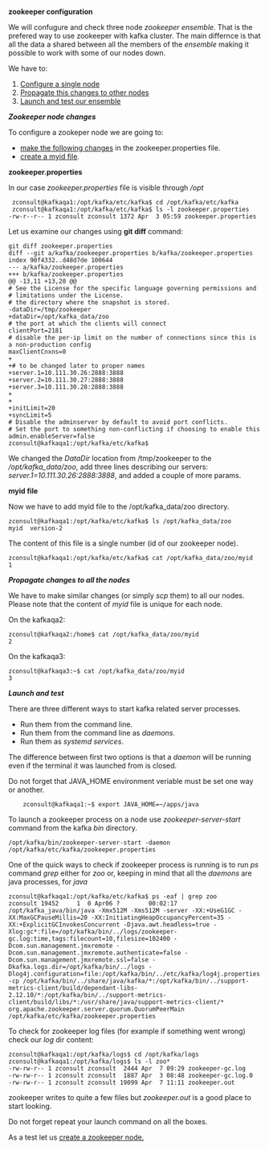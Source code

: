 
**zookeeper configuration**

We will confugure and check three node _zookeeper ensemble_. That is the prefered way to use zookeeper with kafka cluster. The main differnce is that all the data a shared between all the members of the _ensemble_ making it possible to work with some of our nodes down. 

We have to:

1.  [Configure a single node](#zs_flink_one)
2.  [Propagate  this changes to other nodes](#zs_flink_two)
3.  [Launch and test our ensemble](#zs_flink_three)



***Zookeeper node changes*** <a name="zs_flink_one"/>

To configure a zookeper node we are going to: 
*  [make the following changes](#zs_flink_one_one) in the zookeeper.properties file.
*  [create a myid file](#zs_flink_one_two).

****zookeeper.properties****

In our case _zookeeper.properties_ file is visible through _/opt_

     zconsult@kafkaqa1:/opt/kafka/etc/kafka$ cd /opt/kafka/etc/kafka
     zconsult@kafkaqa1:/opt/kafka/etc/kafka$ ls -l zookeeper.properties
    -rw-r--r-- 1 zconsult zconsult 1372 Apr  3 05:59 zookeeper.properties

Let us examine our changes using **git diff** command: <a name="zs_flink_one_one"/>
     
    git diff zookeeper.properties
    diff --git a/kafka/zookeeper.properties b/kafka/zookeeper.properties
    index 90f4332..d48d7de 100644
    --- a/kafka/zookeeper.properties
    +++ b/kafka/zookeeper.properties
    @@ -13,11 +13,20 @@
    # See the License for the specific language governing permissions and
    # limitations under the License.
    # the directory where the snapshot is stored.
    -dataDir=/tmp/zookeeper
    +dataDir=/opt/kafka_data/zoo
    # the port at which the clients will connect
    clientPort=2181
    # disable the per-ip limit on the number of connections since this is a non-production config
    maxClientCnxns=0
    +
    +# to be changed later to proper names
    +server.1=10.111.30.26:2888:3888
    +server.2=10.111.30.27:2888:3888
    +server.3=10.111.30.28:2888:3888
    +
    +
    +initLimit=20
    +syncLimit=5
    # Disable the adminserver by default to avoid port conflicts.
    # Set the port to something non-conflicting if choosing to enable this
    admin.enableServer=false
    zconsult@kafkaqa1:/opt/kafka/etc/kafka$

We changed the _DataDir_ location from /tmp/zookeeper to the _/opt/kafka_data/zoo_, add  three lines describing our servers:
_server.1=10.111.30.26:2888:3888_, and added a couple of more params.

****myid file**** <a name="zs_flink_one_two"/>

Now we have to add myid file to the /opt/kafka_data/zoo directory. 

    zconsult@kafkaqa1:/opt/kafka/etc/kafka$ ls /opt/kafka_data/zoo
    myid  version-2
    
The content of this file is a single number (id of our zookeeper node).

    zconsult@kafkaqa1:/opt/kafka/etc/kafka$ cat /opt/kafka_data/zoo/myid 
    1


***Propagate changes to all the nodes*** <a name="zs_flink_two"/> 

We have to make similar changes (or simply _scp_ them) to all our nodes. 
Please note that the content of _myid_ file is unique for each node.

On the kafkaqa2:

    zconsult@kafkaqa2:/home$ cat /opt/kafka_data/zoo/myid
    2

On the kafkaqa3:

    zconsult@kafkaqa3:~$ cat /opt/kafka_data/zoo/myid
    3

***Launch and test*** <a name="zs_flink_three"/> 

There are three different ways to start kafka related server processes. 

* Run them from the command line.
* Run them from the command line as _daemons_.
* Run them as _systemd services_.

The difference between first two options is that a _daemon_ will be running even if the terminal it was launched from is closed.

Do not forget that JAVA_HOME environment veriable must be set one way or another.

        zconsult@kafkaqa1:~$ export JAVA_HOME=~/apps/java
        
To launch a zookeeper process on a node use _zookeeper-server-start_ command from the kafka _bin_ directory.

    /opt/kafka/bin/zookeeper-server-start -daemon /opt/kafka/etc/kafka/zookeeper.properties

One of the quick ways to check if zookeeper process is running is to run _ps_ command _grep_ either for _zoo_ or, keeping in mind that all the _daemons_ are java processes, for _java_

    zconsult@kafkaqa1:/opt/kafka/etc/kafka$ ps -eaf | grep zoo
    zconsult 19452     1  0 Apr06 ?        00:02:17 /opt/kafka_java/bin/java -Xmx512M -Xms512M -server -XX:+UseG1GC -XX:MaxGCPauseMillis=20 -XX:InitiatingHeapOccupancyPercent=35 -XX:+ExplicitGCInvokesConcurrent -Djava.awt.headless=true -Xlog:gc*:file=/opt/kafka/bin/../logs/zookeeper-gc.log:time,tags:filecount=10,filesize=102400 -Dcom.sun.management.jmxremote -Dcom.sun.management.jmxremote.authenticate=false -Dcom.sun.management.jmxremote.ssl=false -Dkafka.logs.dir=/opt/kafka/bin/../logs -Dlog4j.configuration=file:/opt/kafka/bin/../etc/kafka/log4j.properties -cp /opt/kafka/bin/../share/java/kafka/*:/opt/kafka/bin/../support-metrics-client/build/dependant-libs-2.12.10/*:/opt/kafka/bin/../support-metrics-client/build/libs/*:/usr/share/java/support-metrics-client/* org.apache.zookeeper.server.quorum.QuorumPeerMain /opt/kafka/etc/kafka/zookeeper.properties

To check for zookeeper log files (for example if something went wrong) check our _log_ dir content:

    zconsult@kafkaqa1:/opt/kafka/logs$ cd /opt/kafka/logs
    zconsult@kafkaqa1:/opt/kafka/logs$ ls -l zoo*
    -rw-rw-r-- 1 zconsult zconsult  2444 Apr  7 09:29 zookeeper-gc.log
    -rw-rw-r-- 1 zconsult zconsult  1887 Apr  3 08:48 zookeeper-gc.log.0
    -rw-rw-r-- 1 zconsult zconsult 19099 Apr  7 11:11 zookeeper.out

zookeeper writes to quite a few files but _zookeeper.out_ is a good place to start looking.

Do not forget repeat your launch command on all the boxes.

As a test let us [create a zookeeper node.](./zookeeper_node_for_kafka.md) 

